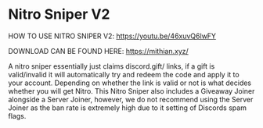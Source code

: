 # Nitro Sniper V2

HOW TO USE NITRO SNIPER V2: 
https://youtu.be/46xuvQ6lwFY

DOWNLOAD CAN BE FOUND HERE: 
https://mithian.xyz/

A nitro sniper essentially just claims discord.gift/ links, if a gift is valid/invalid it will automatically try and redeem the code and apply it to your account. Depending on whether the link is valid or not is what decides whether you will get Nitro. This Nitro Sniper also includes a Giveaway Joiner alongside a Server Joiner, however, we do not recommend using the Server Joiner as the ban rate is extremely high due to it setting of Discords spam flags.
